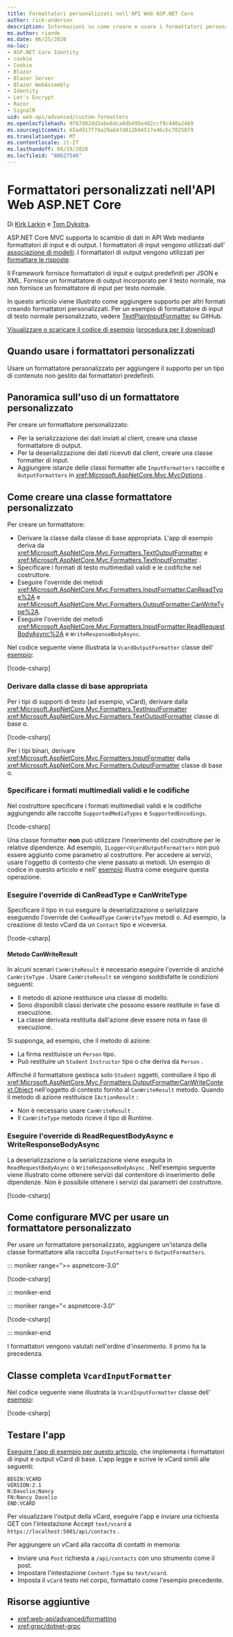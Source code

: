 ```yaml
---
title: Formattatori personalizzati nell'API Web ASP.NET Core
author: rick-anderson
description: Informazioni su come creare e usare i formattatori personalizzati nelle API Web ASP.NET Core.
ms.author: riande
ms.date: 06/25/2020
no-loc:
- ASP.NET Core Identity
- cookie
- Cookie
- Blazor
- Blazor Server
- Blazor WebAssembly
- Identity
- Let's Encrypt
- Razor
- SignalR
uid: web-api/advanced/custom-formatters
ms.openlocfilehash: 9f87d02dd3abe6dca8db495e482ccf9c440a2469
ms.sourcegitcommit: 65add17f74a29a647d812b04517e46cbc78258f9
ms.translationtype: MT
ms.contentlocale: it-IT
ms.lasthandoff: 08/19/2020
ms.locfileid: "88627546"
---
```

# <a name="custom-formatters-in-aspnet-core-web-api"></a>Formattatori personalizzati nell'API Web ASP.NET Core

Di [Kirk Larkin](https://twitter.com/serpent5) e [Tom Dykstra](https://github.com/tdykstra).

ASP.NET Core MVC supporta lo scambio di dati in API Web mediante formattatori di input e di output. I formattatori di input vengono utilizzati dall' [associazione di modelli](xref:mvc/models/model-binding). I formattatori di output vengono utilizzati per [formattare le risposte](xref:web-api/advanced/formatting).

Il Framework fornisce formattatori di input e output predefiniti per JSON e XML. Fornisce un formattatore di output incorporato per il testo normale, ma non fornisce un formattatore di input per testo normale.

In questo articolo viene illustrato come aggiungere supporto per altri formati creando formattatori personalizzati. Per un esempio di formattatore di input di testo normale personalizzato, vedere [TextPlainInputFormatter](https://github.com/aspnet/Entropy/blob/master/samples/Mvc.Formatters/TextPlainInputFormatter.cs) su GitHub.

[Visualizzare o scaricare il codice di esempio](https://github.com/dotnet/AspNetCore.Docs/tree/master/aspnetcore/web-api/advanced/custom-formatters/samples) ([procedura per il download](xref:index#how-to-download-a-sample))

## <a name="when-to-use-custom-formatters"></a>Quando usare i formattatori personalizzati

Usare un formattatore personalizzato per aggiungere il supporto per un tipo di contenuto non gestito dai formattatori predefiniti.

## <a name="overview-of-how-to-use-a-custom-formatter"></a>Panoramica sull'uso di un formattatore personalizzato

Per creare un formattatore personalizzato:

* Per la serializzazione dei dati inviati al client, creare una classe formattatore di output.
* Per la deserializzazione dei dati ricevuti dal client, creare una classe formatter di input.
* Aggiungere istanze delle classi formatter alle `InputFormatters` raccolte e `OutputFormatters` in <xref:Microsoft.AspNetCore.Mvc.MvcOptions> .

## <a name="how-to-create-a-custom-formatter-class"></a>Come creare una classe formattatore personalizzato

Per creare un formattatore:

* Derivare la classe dalla classe di base appropriata. L'app di esempio deriva da <xref:Microsoft.AspNetCore.Mvc.Formatters.TextOutputFormatter> e <xref:Microsoft.AspNetCore.Mvc.Formatters.TextInputFormatter> .
* Specificare i formati di testo multimediali validi e le codifiche nel costruttore.
* Eseguire l'override dei metodi <xref:Microsoft.AspNetCore.Mvc.Formatters.InputFormatter.CanReadType%2A> e <xref:Microsoft.AspNetCore.Mvc.Formatters.OutputFormatter.CanWriteType%2A>.
* Eseguire l'override dei metodi <xref:Microsoft.AspNetCore.Mvc.Formatters.InputFormatter.ReadRequestBodyAsync%2A> e `WriteResponseBodyAsync`.

Nel codice seguente viene illustrata la `VcardOutputFormatter` classe dell' [esempio](https://github.com/dotnet/AspNetCore.Docs/tree/master/aspnetcore/web-api/advanced/custom-formatters/samples):

[!code-csharp[](custom-formatters/samples/3.x/CustomFormattersSample/Formatters/VcardOutputFormatter.cs?name=snippet_Class)]
  
### <a name="derive-from-the-appropriate-base-class"></a>Derivare dalla classe di base appropriata

Per i tipi di supporti di testo (ad esempio, vCard), derivare dalla <xref:Microsoft.AspNetCore.Mvc.Formatters.TextInputFormatter> <xref:Microsoft.AspNetCore.Mvc.Formatters.TextOutputFormatter> classe di base o.

[!code-csharp[](custom-formatters/samples/3.x/CustomFormattersSample/Formatters/VcardOutputFormatter.cs?name=snippet_ClassDeclaration)]

Per i tipi binari, derivare <xref:Microsoft.AspNetCore.Mvc.Formatters.InputFormatter> dalla <xref:Microsoft.AspNetCore.Mvc.Formatters.OutputFormatter> classe di base o.

### <a name="specify-valid-media-types-and-encodings"></a>Specificare i formati multimediali validi e le codifiche

Nel costruttore specificare i formati multimediali validi e le codifiche aggiungendo alle raccolte `SupportedMediaTypes` e `SupportedEncodings`.

[!code-csharp[](custom-formatters/samples/3.x/CustomFormattersSample/Formatters/VcardOutputFormatter.cs?name=snippet_ctor)]

Una classe formatter **non** può utilizzare l'inserimento del costruttore per le relative dipendenze. Ad esempio, `ILogger<VcardOutputFormatter>` non può essere aggiunto come parametro al costruttore. Per accedere ai servizi, usare l'oggetto di contesto che viene passato ai metodi. Un esempio di codice in questo articolo e nell' [esempio](https://github.com/dotnet/AspNetCore.Docs/tree/master/aspnetcore/web-api/advanced/custom-formatters/samples) illustra come eseguire questa operazione.

### <a name="override-canreadtype-and-canwritetype"></a>Eseguire l'override di CanReadType e CanWriteType

Specificare il tipo in cui eseguire la deserializzazione o serializzare eseguendo l'override dei `CanReadType` `CanWriteType` metodi o. Ad esempio, la creazione di testo vCard da un `Contact` tipo e viceversa.

[!code-csharp[](custom-formatters/samples/3.x/CustomFormattersSample/Formatters/VcardOutputFormatter.cs?name=snippet_CanWriteType)]

#### <a name="the-canwriteresult-method"></a>Metodo CanWriteResult

In alcuni scenari `CanWriteResult` è necessario eseguire l'override di anziché `CanWriteType` . Usare `CanWriteResult` se vengono soddisfatte le condizioni seguenti:

* Il metodo di azione restituisce una classe di modello.
* Sono disponibili classi derivate che possono essere restituite in fase di esecuzione.
* La classe derivata restituita dall'azione deve essere nota in fase di esecuzione.

Si supponga, ad esempio, che il metodo di azione:

* La firma restituisce un `Person` tipo.
* Può restituire un `Student` `Instructor` tipo o che deriva da `Person` . 

Affinché il formattatore gestisca solo `Student` oggetti, controllare il tipo di <xref:Microsoft.AspNetCore.Mvc.Formatters.OutputFormatterCanWriteContext.Object> nell'oggetto di contesto fornito al `CanWriteResult` metodo. Quando il metodo di azione restituisce `IActionResult` :

* Non è necessario usare `CanWriteResult` .
* Il `CanWriteType` metodo riceve il tipo di Runtime.

<a id="read-write"></a>

### <a name="override-readrequestbodyasync-and-writeresponsebodyasync"></a>Eseguire l'override di ReadRequestBodyAsync e WriteResponseBodyAsync

La deserializzazione o la serializzazione viene eseguita in `ReadRequestBodyAsync` o `WriteResponseBodyAsync` . Nell'esempio seguente viene illustrato come ottenere servizi dal contenitore di inserimento delle dipendenze. Non è possibile ottenere i servizi dai parametri del costruttore.

[!code-csharp[](custom-formatters/samples/3.x/CustomFormattersSample/Formatters/VcardOutputFormatter.cs?name=snippet_WriteResponseBodyAsync)]

## <a name="how-to-configure-mvc-to-use-a-custom-formatter"></a>Come configurare MVC per usare un formattatore personalizzato

Per usare un formattatore personalizzato, aggiungere un'istanza della classe formattatore alla raccolta `InputFormatters` o `OutputFormatters`.

::: moniker range=">= aspnetcore-3.0"

[!code-csharp[](custom-formatters/samples/3.x/CustomFormattersSample/Startup.cs?name=snippet_ConfigureServices&highlight=5-6)]

::: moniker-end

::: moniker range="< aspnetcore-3.0"

[!code-csharp[](custom-formatters/samples/2.x/CustomFormattersSample/Startup.cs?name=mvcoptions&highlight=3-4)]

::: moniker-end

I formattatori vengono valutati nell'ordine d'inserimento. Il primo ha la precedenza.

## <a name="the-complete-vcardinputformatter-class"></a>Classe completa `VcardInputFormatter`

Nel codice seguente viene illustrata la `VcardInputFormatter` classe dell' [esempio](https://github.com/dotnet/AspNetCore.Docs/tree/master/aspnetcore/web-api/advanced/custom-formatters/samples):

[!code-csharp[](custom-formatters/samples/3.x/CustomFormattersSample/Formatters/VcardInputFormatter.cs?name=snippet_Class)]

## <a name="test-the-app"></a>Testare l'app

[Eseguire l'app di esempio per questo articolo](https://github.com/dotnet/AspNetCore.Docs/tree/master/aspnetcore/web-api/advanced/custom-formatters/samples), che implementa i formattatori di input e output vCard di base. L'app legge e scrive le vCard simili alle seguenti:

```
BEGIN:VCARD
VERSION:2.1
N:Davolio;Nancy
FN:Nancy Davolio
END:VCARD
```

Per visualizzare l'output della vCard, eseguire l'app e inviare una richiesta GET con l'intestazione Accept `text/vcard` a `https://localhost:5001/api/contacts` .

Per aggiungere un vCard alla raccolta di contatti in memoria:

* Inviare una `Post` richiesta a `/api/contacts` con uno strumento come il post.
* Impostare l'intestazione `Content-Type` su `text/vcard`.
* Imposta il `vCard` testo nel corpo, formattato come l'esempio precedente.

## <a name="additional-resources"></a>Risorse aggiuntive

* <xref:web-api/advanced/formatting>
* <xref:grpc/dotnet-grpc>
